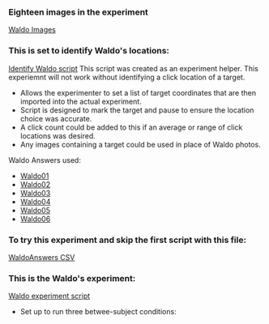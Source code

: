 ### Eighteen images in the experiment
[Waldo Images](https://github.com/KelseyBrick/PSYCHO-403-Fall-2022/tree/main/Experiment/images)

### This is set to identify Waldo's locations:
[Identify Waldo script](https://github.com/KelseyBrick/PSYCHO-403-Fall-2022/blob/main/Experiment/identifyWaldo.py)
This script was created as an experiment helper. This experiemnt will not work without identifying a click location of a target. 
* Allows the experimenter to set a list of target coordinates that are then imported into the actual experiment.
* Script is designed to mark the target and pause to ensure the location choice was accurate.
* A click count could be added to this if an average or range of click locations was desired. 
* Any images containing a target could be used in place of Waldo photos.

Waldo Answers used: 
* [Waldo01](https://www.deviantart.com/where-is-waldo-wally/art/Where-s-Waldo-Book-1-Scene-2-789863105)
* [Waldo02](https://www.deviantart.com/where-is-waldo-wally/art/Where-s-Waldo-Book-1-Scene-3-789863397)
* [Waldo03](https://www.deviantart.com/where-is-waldo-wally/art/Where-s-Waldo-Book-1-Scene-7-789864742)
* [Waldo04](https://www.deviantart.com/where-is-waldo-wally/art/Where-s-Waldo-In-Hollywood-Book-4-Scene-11-462458877)
* [Waldo05](https://www.deviantart.com/where-is-waldo-wally/art/Where-s-Waldo-Now-Book-2-Scene-12-462401664)
* [Waldo06](https://www.deviantart.com/where-is-waldo-wally/art/Where-s-Waldo-The-Wonder-Book-Book-5-S2-464390635)

### To try this experiment and skip the first script with this file:
[WaldoAnswers CSV](https://github.com/KelseyBrick/PSYCHO-403-Fall-2022/blob/main/Experiment/experimentData/waldoLocations.csv)

### This is the Waldo's experiment:
[Waldo experiment script](https://github.com/KelseyBrick/PSYCHO-403-Fall-2022/blob/main/Experiment/waldoExp_v3.py)

* Set up to run three betwee-subject conditions:

